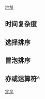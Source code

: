 
[ 地址 ]( https://www.bilibili.com/video/BV13g41157hK?p=3&vd_source=1d5a23538746f4ecd22551b37527db7d )

## 时间复杂度

## 选择排序

## 冒泡排序

## 亦或运算符^
[定义]( https://blog.csdn.net/wangqianqianya/article/details/81268314 )

